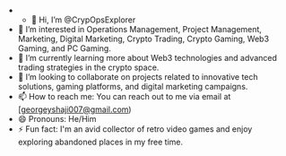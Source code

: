 - - 👋 Hi, I’m @CrypOpsExplorer
- 👀 I’m interested in Operations Management, Project Management, Marketing, Digital Marketing, Crypto Trading, Crypto Gaming, Web3 Gaming, and PC Gaming.
- 🌱 I’m currently learning more about Web3 technologies and advanced trading strategies in the crypto space.
- 💞️ I’m looking to collaborate on projects related to innovative tech solutions, gaming platforms, and digital marketing campaigns.
- 📫 How to reach me: You can reach out to me via email at [georgeyshaji007@gmail.com)
- 😄 Pronouns: He/Him
- ⚡ Fun fact: I'm an avid collector of retro video games and enjoy exploring abandoned places in my free time.

<!---
CrypOpsExplorer/CrypOpsExplorer is a ✨ special ✨ repository because its `README.md` (this file) appears on your GitHub profile.
You can click the Preview link to take a look at your changes.
--->
